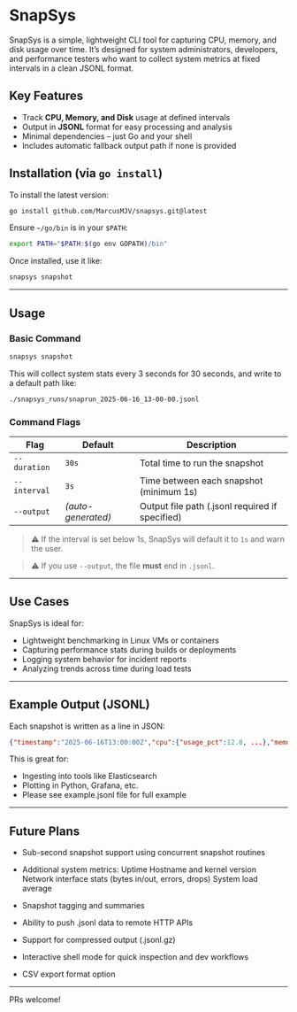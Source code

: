 # SnapSys

SnapSys is a simple, lightweight CLI tool for capturing CPU, memory, and disk usage over time. It’s designed for system administrators, developers, and performance testers who want to collect system metrics at fixed intervals in a clean JSONL format.

## Key Features

* Track **CPU, Memory, and Disk** usage at defined intervals
* Output in **JSONL** format for easy processing and analysis
* Minimal dependencies – just Go and your shell
* Includes automatic fallback output path if none is provided

## Installation (via `go install`)

To install the latest version:

```bash
go install github.com/MarcusMJV/snapsys.git@latest
```

Ensure `~/go/bin` is in your `$PATH`:

```bash
export PATH="$PATH:$(go env GOPATH)/bin"
```

Once installed, use it like:

```bash
snapsys snapshot
```

---

## Usage

### Basic Command

```bash
snapsys snapshot
```

This will collect system stats every 3 seconds for 30 seconds, and write to a default path like:

```bash
./snapsys_runs/snaprun_2025-06-16_13-00-00.jsonl
```

### Command Flags

| Flag         | Default            | Description                                     |
| ------------ | ------------------ | ----------------------------------------------- |
| `--duration` | `30s`              | Total time to run the snapshot                  |
| `--interval` | `3s`               | Time between each snapshot (minimum 1s)         |
| `--output`   | *(auto-generated)* | Output file path (.jsonl required if specified) |

> ⚠️ If the interval is set below 1s, SnapSys will default it to `1s` and warn the user.

> ⚠️ If you use `--output`, the file **must** end in `.jsonl`.

---

## Use Cases

SnapSys is ideal for:

* Lightweight benchmarking in Linux VMs or containers
* Capturing performance stats during builds or deployments
* Logging system behavior for incident reports
* Analyzing trends across time during load tests

---

## Example Output (JSONL)

Each snapshot is written as a line in JSON:

```json
{"timestamp":"2025-06-16T13:00:00Z","cpu":{"usage_pct":12.8, ...},"memory":{"usage_pct":31.9, ...},"disks":{"/":{...}}}
```

This is great for:

* Ingesting into tools like Elasticsearch
* Plotting in Python, Grafana, etc.
* Please see example.jsonl file for full example 

---

## Future Plans

* Sub-second snapshot support using concurrent snapshot routines
* Additional system metrics:
    Uptime
    Hostname and kernel version
    Network interface stats (bytes in/out, errors, drops)
    System load average

* Snapshot tagging and summaries
* Ability to push .jsonl data to remote HTTP APIs
* Support for compressed output (.jsonl.gz)
* Interactive shell mode for quick inspection and dev workflows
* CSV export format option

---

PRs welcome!
